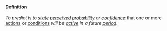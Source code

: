 #### Definition

*To predict* is *to [state](https://github.com/gcassel/Modular-Organizing-Terminology/blob/master/terms/state.md) [perceived](https://github.com/gcassel/Modular-Organizing-Terminology/blob/master/terms/perceive.md) [probability](https://github.com/gcassel/Modular-Organizing-Terminology/blob/master/terms/probability.md) or [confidence](https://github.com/gcassel/Modular-Organizing-Terminology/blob/master/terms/confidence.md)* that one or more [actions](https://github.com/gcassel/Modular-Organizing-Terminology/blob/master/terms/act.md) or [conditions](https://github.com/gcassel/Modular-Organizing-Terminology/blob/master/terms/status.md) *will be [active](https://github.com/gcassel/Modular-Organizing-Terminology/blob/master/terms/active.md) in a future [period](https://github.com/gcassel/Modular-Organizing-Terminology/blob/master/terms/period.md)*. 
